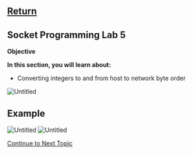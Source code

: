 <a href="https://github.com/Bpmhome/Socket-Programming" rel="Return"> Return</a>
---

## Socket Programming Lab 5

**Objective**

**In this section, you will learn about:**
* Converting integers to and from host to network byte order

![Untitled](https://user-images.githubusercontent.com/47218652/60993152-843ff180-a313-11e9-9670-c1d55ba42b95.png)

## Example

![Untitled](https://user-images.githubusercontent.com/47218652/60993084-5d81bb00-a313-11e9-86d9-73f2337ee022.png)
![Untitled](https://user-images.githubusercontent.com/47218652/60993104-6b374080-a313-11e9-842d-63fc143bf4e2.png)

<a href="https://github.com/Bpmhome/Socket-Programming/blob/master/Socket%20Programming%20Lab6.md" > Continue to Next Topic </a>
